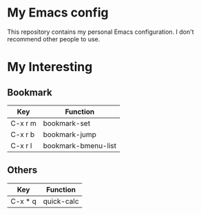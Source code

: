 # My Emacs config

This repository contains my personal Emacs configuration. I don't recommend other people to use.

# My Interesting

## Bookmark

|**Key**|**Function**|
|---|---|
|C-x r m|bookmark-set|
|C-x r b|bookmark-jump|
|C-x r l|bookmark-bmenu-list|

## Others

|**Key**|**Function**|
|---|---|
|C-x \* q|quick-calc|
